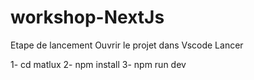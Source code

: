 # workshop-NextJs

Etape de lancement 
Ouvrir le projet dans Vscode 
Lancer

1- cd matlux
2- npm install
3- npm run dev
